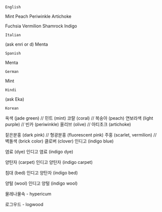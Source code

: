     English 
Mint
Peach
Periwinkle
Artichoke

Fuchsia
Vermilion
Shamrock
Indigo

    Italian
(ask enri or d)
Menta
    
    Spanish
Menta

    German
Mint

    Hindi
(ask Eka)

    Korean
옥색 (jade green) // 민트 (mint)
코랄 (coral) // 복숭아 (peach)
연보라색 (light purple) // 빈카 (periwinkle) 
올리브 (olive) // 아티초크 (artichoke)

짙은분홍 (dark pink) // 형광분홍 (fluorescent pink)
주홍 (scarlet, vermilion) // 벽돌색 (brick color)
클로버 (clover)
인디고 (indigo blue)

염료 (dye)
인디고 염료 (indigo dye) 

양탄자 (carpet)
인디고 양탄자 (indigo carpet)

침대 (bed)
인디고 양탄자 (indigo bed)

양털 (wool)
인디고 양털 (indigo wool)
 



물레나물속 - hypericum

로그우드 - logwood


